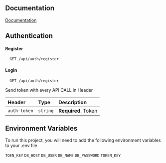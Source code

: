 
## Documentation

[Documentation](https://documenter.getpostman.com/view/20003749/2s946bDFZU)


## Authentication

#### Register

```http
  GET /api/auth/register
```

#### Login

```http
  GET /api/auth/register
```



Send token with every API CALL in Header


| Header | Type     | Description                |
| :-------- | :------- | :------------------------- |
| `auth-token` | `string` | **Required**. Token |



## Environment Variables

To run this project, you will need to add the following environment variables to your .env file

`TOEN_KEY`
`DB_HOST` 
`DB_USER` 
`DB_NAME` 
`DB_PASSWORD` 
`TOKEN_KEY`


